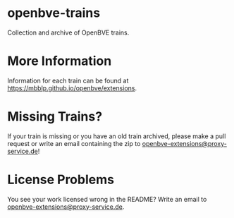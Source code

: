 # openbve-trains
Collection and archive of OpenBVE trains.

# More Information
Information for each train can be found at https://mbblp.github.io/openbve/extensions.

# Missing Trains?
If your train is missing or you have an old train archived, please make a pull request or write an email containing the zip to openbve-extensions@proxy-service.de!

# License Problems
You see your work licensed wrong in the README? Write an email to openbve-extensions@proxy-service.de.
